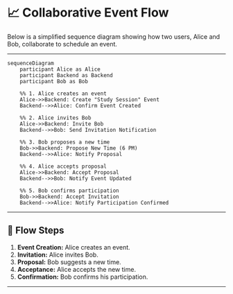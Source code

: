 # 📈 Collaborative Event Flow

Below is a simplified sequence diagram showing how two users, Alice and Bob, collaborate to schedule an event.

---

```mermaid
sequenceDiagram
    participant Alice as Alice
    participant Backend as Backend
    participant Bob as Bob

    %% 1. Alice creates an event
    Alice->>Backend: Create "Study Session" Event
    Backend-->>Alice: Confirm Event Created

    %% 2. Alice invites Bob
    Alice->>Backend: Invite Bob
    Backend-->>Bob: Send Invitation Notification

    %% 3. Bob proposes a new time
    Bob->>Backend: Propose New Time (6 PM)
    Backend-->>Alice: Notify Proposal

    %% 4. Alice accepts proposal
    Alice->>Backend: Accept Proposal
    Backend-->>Bob: Notify Event Updated

    %% 5. Bob confirms participation
    Bob->>Backend: Accept Invitation
    Backend-->>Alice: Notify Participation Confirmed
```

---

## 📝 Flow Steps

1. **Event Creation:** Alice creates an event.
2. **Invitation:** Alice invites Bob.
3. **Proposal:** Bob suggests a new time.
4. **Acceptance:** Alice accepts the new time.
5. **Confirmation:** Bob confirms his participation.

---
